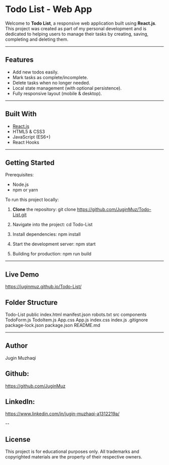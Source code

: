 # Todo List - Web App

Welcome to **Todo List**, a responsive web application built using **React.js**.  
This project was created as part of my personal development and is dedicated to helping users to manage their tasks by creating, saving, completing and deleting them.

---

## Features

- Add new todos easily.
- Mark tasks as complete/incomplete.
- Delete tasks when no longer needed.
- Local state management (with optional persistence).
- Fully responsive layout (mobile & desktop).

---

## Built With

- [React.js](https://reactjs.org/)
- HTML5 & CSS3
- JavaScript (ES6+)
- React Hooks

---

## Getting Started

Prerequisites:
- Node.js
- npm or yarn

To run this project locally:

1. **Clone** the repository:
    git clone https://github.com/JuginMuz/Todo-List.git

2. Navigate into the project:
    cd Todo-List

3. Install dependencies:
    npm install

4. Start the development server:
    npm start

5. Building for production:
    npm run build

---

## Live Demo
https://juginmuz.github.io/Todo-List/

## Folder Structure

Todo-List
    public
        index.html
        manifest.json
        robots.txt
    src
        components
            TodoForm.js
            TodoItem.js
        App.css
        App.js
        index.css
        index.js
    .gitignore
    package-lock.json
    package.json
    README.md

---

## Author

Jugin Muzhaqi
## Github:
https://github.com/JuginMuz
## LinkedIn:
https://www.linkedin.com/in/jugin-muzhaqi-a1312219a/

--

## License

This project is for educational purposes only. All trademarks and copyrighted materials are the property of their respective owners.